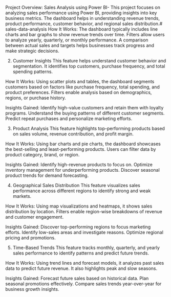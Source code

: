 Project Overview: Sales Analysis using Power BI-
This project focuses on analyzing sales performance using Power BI, providing insights into key business metrics. The dashboard helps in understanding revenue trends, product performance, customer behavior, and regional sales distribution.# sales-data-analysis
How It Works:
The dashboard typically includes line charts and bar graphs to show revenue trends over time. Filters allow users to analyze yearly, quarterly, or monthly performance. A comparison between actual sales and targets helps businesses track progress and make strategic decisions.

2. Customer Insights
This feature helps understand customer behavior and segmentation. It identifies top customers, purchase frequency, and total spending patterns.

How It Works:
Using scatter plots and tables, the dashboard segments customers based on factors like purchase frequency, total spending, and product preferences. Filters enable analysis based on demographics, regions, or purchase history.

Insights Gained:
Identify high-value customers and retain them with loyalty programs.
Understand the buying patterns of different customer segments.
Predict repeat purchases and personalize marketing efforts.

3. Product Analysis
This feature highlights top-performing products based on sales volume, revenue contribution, and profit margin.

How It Works:
Using bar charts and pie charts, the dashboard showcases the best-selling and least-performing products. Users can filter data by product category, brand, or region.

Insights Gained:
Identify high-revenue products to focus on.
Optimize inventory management for underperforming products.
Discover seasonal product trends for demand forecasting.

4. Geographical Sales Distribution
This feature visualizes sales performance across different regions to identify strong and weak markets.

How It Works:
Using map visualizations and heatmaps, it shows sales distribution by location. Filters enable region-wise breakdowns of revenue and customer engagement.

Insights Gained:
Discover top-performing regions to focus marketing efforts.
Identify low-sales areas and investigate reasons.
Optimize regional pricing and promotions.

5. Time-Based Trends
This feature tracks monthly, quarterly, and yearly sales performance to identify patterns and predict future trends.

How It Works:
Using trend lines and forecast models, it analyzes past sales data to predict future revenue. It also highlights peak and slow seasons.

Insights Gained:
Forecast future sales based on historical data.
Plan seasonal promotions effectively.
Compare sales trends year-over-year for business growth insights.
